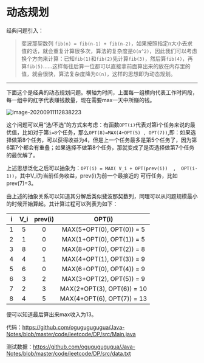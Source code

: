 # 动态规划

经典问题引入：

> 斐波那契数列 `fib(n) = fib(n-1) + fib(n-2)`，如果按照指定n大小去求值的话，就会重复计算很多次，算法的复杂度是`O(n^2)`，因此我们可以考虑换个方向来计算：已知`fib(1)`和`fib(2)`先计算`fib(3)`，然后算`fib(4)`，再算`fib(5)`……这样每往后算一位都可以直接拿前面算出来的放在内存里的值，就会很快，算法复杂度降为`O(n)`，这样的思想即为动态规划。

---

下面这个是经典的动态规划问题。横轴为时间，上面每一组横向代表工作时间段，每一组中的红字代表赚钱数量，现在需要max一天中所赚的钱。

![image-20200911112838223](https://user-images.githubusercontent.com/17522733/92904627-4fea2880-f423-11ea-8cb1-61de7f5aead7.png)

这个问题可以用“选/不选”的方式来考虑：有函数`OPT(i)`代表对第i个任务来说的最优值，比如对于第`i=8`个任务，那么`OPT(8)=MAX(4+OPT(5) , OPT(7))`,即：如果选择做第8个任务，可以获得收益为4，但是上一个任务最多是第5个任务了，因为第6第7个都会有重叠；如果选择不做第8个任务，那就变成了是否选择做第7个任务的最优解了。

上述思想泛化之后可以抽象为：`OPT(i) = MAX( V_i + OPT(prev(i))  ,  OPT(i-1))`，其中V_i为当前任务收益，prev(i)为前一个最接近的 可行任务，比如prev(7)=3。

由上述的抽象关系可以知道其分解后类似斐波那契数列，同理可以从问题规模最小的时候开始算起。其计算过程可以列表为如下：

|  i   | V_i  | prev(i) |           OPT(i)           |
| :--: | :--: | :-----: | :------------------------: |
|  1   |  5   |    0    | MAX(5+OPT(0), OPT(0)) = 5  |
|  2   |  1   |    0    | MAX(1+OPT(0), OPT(1)) = 5  |
|  3   |  8   |    0    | MAX(8+OPT(0), OPT(2)) = 8  |
|  4   |  4   |    1    | MAX(4+OPT(1), OPT(3)) = 9  |
|  5   |  6   |    0    | MAX(6+OPT(0), OPT(4)) = 9  |
|  6   |  3   |    2    | MAX(3+OPT(2), OPT(5)) = 9  |
|  7   |  2   |    3    | MAX(2+OPT(3), OPT(6)) = 10 |
|  8   |  4   |    5    | MAX(4+OPT(6), OPT(7)) = 13 |

便可以知道最后算出来max收入为13。

代码：https://github.com/ogugugugugua/Java-Notes/blob/master/code/leetcode/DP/src/Main.java

测试数据：https://github.com/ogugugugugua/Java-Notes/blob/master/code/leetcode/DP/src/data.txt